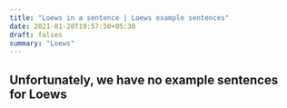 ```yaml
---
title: "Loews in a sentence | Loews example sentences"
date: 2021-01-20T19:57:50+05:30
draft: falses
summary: "Loews"
---
```

## Unfortunately, we have no example sentences for Loews                 
